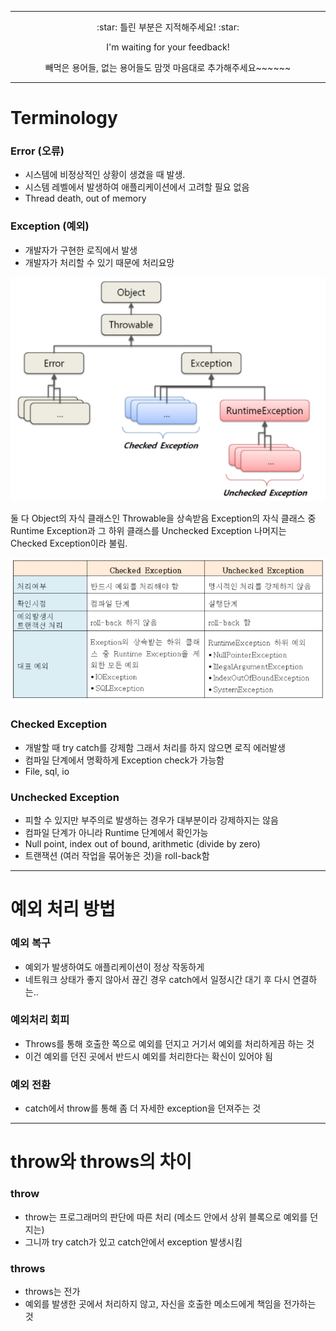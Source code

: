 ***
<p align=center> :star: 틀린 부분은 지적해주세요! :star:  
<p align=center> I'm waiting for your feedback!  
<p align=center> 빼먹은 용어들, 없는 용어들도 맘껏 마음대로 추가해주세요~~~~~~



***  



# Terminology  


### Error (오류)
-	시스템에 비정상적인 상황이 생겼을 때 발생.
-	시스템 레벨에서 발생하여 애플리케이션에서 고려할 필요 없음
-	Thread death, out of memory

### Exception (예외)
-	개발자가 구현한 로직에서 발생
-	개발자가 처리할 수 있기 때문에 처리요망

![q](https://github.com/HongYooCho/Java/blob/master/image/1.%20Exception/Throwable.png)


둘 다 Object의 자식 클래스인 Throwable을 상속받음
Exception의 자식 클래스 중 Runtime Exception과 그 하위 클래스를 Unchecked Exception
나머지는 Checked Exception이라 불림.


![q](https://github.com/HongYooCho/Java/blob/master/image/1.%20Exception/checked%20unchecked%20exception.png)


### Checked Exception
-	개발할 때 try catch를 강제함 그래서 처리를 하지 않으면 로직 에러발생
-	컴파일 단계에서 명확하게 Exception check가 가능함
-	File, sql, io

### Unchecked Exception
-	피할 수 있지만 부주의로 발생하는 경우가 대부분이라 강제하지는 않음
-	컴파일 단계가 아니라 Runtime 단계에서 확인가능
-	Null point, index out of bound, arithmetic (divide by zero)
-	트랜잭션 (여러 작업을 묶어놓은 것)을 roll-back함



***



# 예외 처리 방법


### 예외 복구  
-	예외가 발생하여도 애플리케이션이 정상 작동하게
-	네트워크 상태가 좋지 않아서 끊긴 경우 catch에서 일정시간 대기 후 다시 연결하는..

### 예외처리 회피
-	Throws를 통해 호출한 쪽으로 예외를 던지고 거기서 예외를 처리하게끔 하는 것
-	이건 예외를 던진 곳에서 반드시 예외를 처리한다는 확신이 있어야 됨

### 예외 전환
-	catch에서 throw를 통해 좀 더 자세한 exception을 던져주는 것



***  



# throw와 throws의 차이


### throw
-	throw는 프로그래머의 판단에 따른 처리 (메소드 안에서 상위 블록으로 예외를 던지는)
-	그니까 try catch가 있고 catch안에서 exception 발생시킴

### throws
-	throws는 전가
-	예외를 발생한 곳에서 처리하지 않고, 자신을 호출한 메소드에게 책임을 전가하는 것
